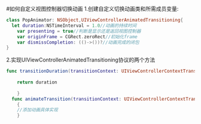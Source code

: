#如何自定义视图控制器切换动画
1.创建自定义切换动画类和所需成员变量:
```Swift
class PopAnimator: NSObject,UIViewControllerAnimatedTransitioning{
  let duration:NSTimeInterval = 1.0//动画的持续时间
    var presenting = true//判断是显示还是返回视图控制器
    var originFrame = CGRect.zeroRect//初始化frame
    var dismissCompletion: (()->())?//动画完成的闭包
}
```
2.实现UIViewControllerAnimatedTransitioning协议的两个方法
```Swift
func transitionDuration(transitionContext: UIViewControllerContextTransitioning?) -> NSTimeInterval{
    
    return duration
        
    }
  func animateTransition(transitionContext: UIViewControllerContextTransitioning)
    {
    //添加动画具体实现
    }
```

